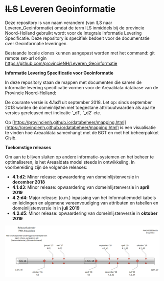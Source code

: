 ~~ILS~~ Leveren Geoinformatie
===

Deze repository is van naam veranderd (van ILS naar Leveren_Geoinformatie) omdat de term ILS inmiddels bij 
de provincie Noord-Holland gebruikt wordt voor de Integrale Informatie Levering Specificatie. Deze repository
is specifiek bedoelt voor de documentatie over Geoinformatie leveringen.

Bestaande locale clones kunnen aangepast worden met het command: git remote set-url origin https://github.com/provincieNH/Leveren_Geoinformatie


__Informatie Levering Specificatie voor Geoinformatie__

In deze repository staan de mappen met documenten die samen de informatie levering specificatie vormen voor de Areaaldata database van de Provincie Noord-Holland:

De courante versie is **4.1:d1** uit september 2018. Let op: sinds september 2018 worden de domeinlijsten met toegestane attribuutwaarden als aparte versies gereleased met indicatie '_d1', '_d2' etc. 


Op [https://provincienh.github.io/databeheer/mapping.html](https://provincienh.github.io/databeheer/mapping.html) is een visualisatie te vinden hoe Areaaldata samenhangt met de BGT en met het beheerpakket Gisib.

__Toekomstige releases__

Om aan te blijven sluiten op andere informatie-systemen en het beheer te optimaliseren, is het Areaaldata model steeds in ontwikkeling. 
In voorbereiding zijn de volgende releases:
* __4.1:d2__: Minor release: opwaardering van domeinlijstenversie in **december 2018**
* __4.1:d3__: Minor release: opwaardering van domeinlijstenversie in **april 2019**
* __4.2:d4__: Major release: (o.m.) inpassing van het Informatiemodel kabels en leidingen en algemene vereenvoudiging van attributen en tabellen en domeinlijstenversie in in **juli 2019**
* __4.2:d5__: Minor release: opwaardering van domeinlijstenversie in **oktober 2019** 


![Release kalender Areaaldata](https://github.com/provincieNH/ILS/blob/master/release_kalender_areaaldata.png)